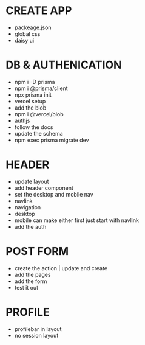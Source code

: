 
# CREATE APP
- packeage.json
- global css
- daisy ui

# DB & AUTHENICATION
- npm i -D prisma
- npm i @prisma/client
- npx prisma init
- vercel setup
- add the blob
- npm i @vercel/blob
- authjs
- follow the docs
- update the schema 
- npm exec prisma migrate dev

# HEADER
- update layout
- add header component
- set the desktop and mobile nav
- navlink
- navigation
- desktop
- mobile can make either first just start with navlink
- add the auth

# POST FORM
- create the action | update and create
- add the pages
- add the form
- test it out

# PROFILE
- profilebar in layout
- no session layout
